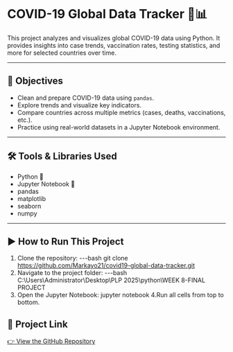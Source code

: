 # COVID-19 Global Data Tracker 🦠📊

This project analyzes and visualizes global COVID-19 data using Python. It provides insights into case trends, vaccination rates, testing statistics, and more for selected countries over time.

---

## 🎯 Objectives

- Clean and prepare COVID-19 data using `pandas`.
- Explore trends and visualize key indicators.
- Compare countries across multiple metrics (cases, deaths, vaccinations, etc.).
- Practice using real-world datasets in a Jupyter Notebook environment.

---

## 🛠️ Tools & Libraries Used

- Python 🐍
- Jupyter Notebook 📓
- pandas
- matplotlib
- seaborn
- numpy

---

## ▶️ How to Run This Project

1. Clone the repository:
   ---bash
   git clone https://github.com/Markayo21/covid19-global-data-tracker.git
2. Navigate to the project folder:
   ---bash
   C:\Users\Administrator\Desktop\PLP 2025\python\WEEK 8-FINAL PROJECT
3.   Open the Jupyter Notebook:
   jupyter notebook
4.Run all cells from top to bottom.



## 🔗 Project Link

[👉 View the GitHub Repository](https://github.com/Markayo21/covid19-global-data-tracker.git)

  
